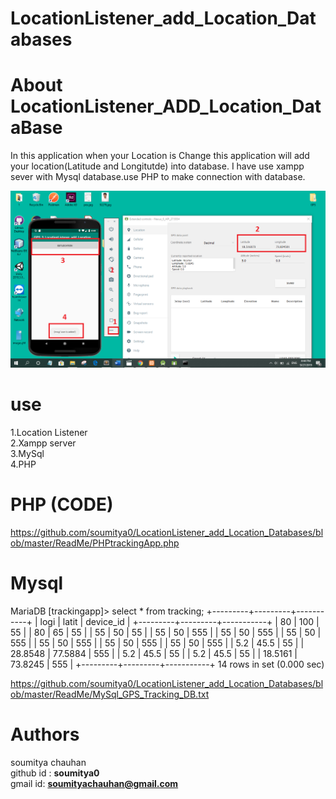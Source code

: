# LocationListener_add_Location_Databases


# About LocationListener_ADD_Location_DataBase
In this application  when your Location is Change this application will add your location(Latitude and Longitutde) into database. I have use xampp sever with Mysql database.use PHP to make connection with database.


![alt text](https://github.com/soumitya0/LocationListener_add_Location_Databases/blob/master/ReadMe/GPS_TRACKING_DB.png)<br>


# use 
1.Location Listener <br>
2.Xampp server<br>
3.MySql<br>
4.PHP<br>

# PHP (CODE)
https://github.com/soumitya0/LocationListener_add_Location_Databases/blob/master/ReadMe/PHPtrackingApp.php

# Mysql
MariaDB [trackingapp]> select * from tracking;
+---------+---------+-----------+
| logi    | latit   | device_id |
+---------+---------+-----------+
|      80 |     100 |        55 |
|      80 |      65 |        55 |
|      55 |      50 |        55 |
|      55 |      50 |       555 |
|      55 |      50 |       555 |
|      55 |      50 |       555 |
|      55 |      50 |       555 |
|      55 |      50 |       555 |
|      55 |      50 |       555 |
|     5.2 |    45.5 |        55 |
| 28.8548 | 77.5884 |       555 |
|     5.2 |    45.5 |        55 |
|     5.2 |    45.5 |        55 |
| 18.5161 | 73.8245 |       555 |
+---------+---------+-----------+
14 rows in set (0.000 sec)

https://github.com/soumitya0/LocationListener_add_Location_Databases/blob/master/ReadMe/MySql_GPS_Tracking_DB.txt


# Authors
 soumitya chauhan  
 github id : <b>soumitya0</b><br>
 gmail id: <b>soumityachauhan@gmail.com<b></br>
